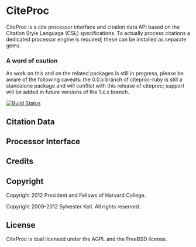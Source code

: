CiteProc
========
CiteProc is a cite processor interface and citation data API based on the
Citation Style Language (CSL) specifications. To actually process citations
a dedicated processor engine is required; these can be installed as separate
gems.

### A word of caution
As work on this and on the related packages is still in progress, please
be aware of the following caveats: the 0.0.x branch of citeproc-ruby is still
a standalone package and will conflict with this release of citeproc; support
will be added in future versions of the 1.x.x branch.

[![Build Status](https://secure.travis-ci.org/berkmancenter/citeproc.png)](http://travis-ci.org/berkmancenter/citeproc)


Citation Data
-------------

Processor Interface
-------------------

Credits
-------


Copyright
---------
Copyright 2012 President and Fellows of Harvard College.

Copyright 2009-2012 Sylvester Keil. All rights reserved.

License
-------
CiteProc is dual licensed under the AGPL and the FreeBSD license.